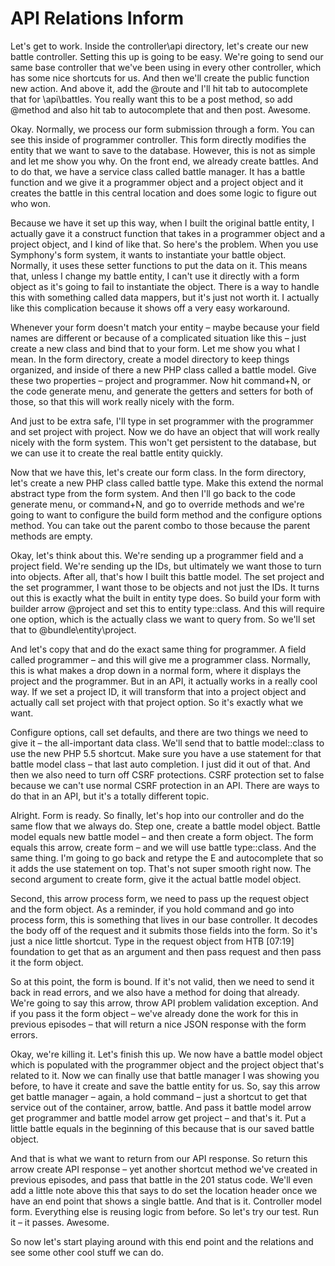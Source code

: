 # API Relations Inform

Let's get to work. Inside the controller\api directory, let's create our new battle controller. Setting this up is going to be easy. We're going to send our same base controller that we've been using in every other controller, which has some nice shortcuts for us. And then we'll create the public function new action. And above it, add the @route and I'll hit tab to autocomplete that for \api\battles. You really want this to be a post method, so add @method and also hit tab to autocomplete that and then post. Awesome. 

Okay. Normally, we process our form submission through a form. You can see this inside of programmer controller. This form directly modifies the entity that we want to save to the database. However, this is not as simple and let me show you why. On the front end, we already create battles. And to do that, we have a service class called battle manager. It has a battle function and we give it a programmer object and a project object and it creates the battle in this central location and does some logic to figure out who won. 

Because we have it set up this way, when I built the original battle entity, I actually gave it a construct function that takes in a programmer object and a project object, and I kind of like that. So here's the problem. When you use Symphony's form system, it wants to instantiate your battle object. Normally, it uses these setter functions to put the data on it. This means that, unless I change my battle entity, I can't use it directly with a form object as it's going to fail to instantiate the object. There is a way to handle this with something called data mappers, but it's just not worth it. I actually like this complication because it shows off a very easy workaround. 

Whenever your form doesn't match your entity – maybe because your field names are different or because of a complicated situation like this – just create a new class and bind that to your form. Let me show you what I mean. In the form directory, create a model directory to keep things organized, and inside of there a new PHP class called a battle model. Give these two properties – project and programmer. Now hit command+N, or the code generate menu, and generate the getters and setters for both of those, so that this will work really nicely with the form. 

And just to be extra safe, I'll type in set programmer with the programmer and set project with project. Now we do have an object that will work really nicely with the form system. This won't get persistent to the database, but we can use it to create the real battle entity quickly. 

Now that we have this, let's create our form class. In the form directory, let's create a new PHP class called battle type. Make this extend the normal abstract type from the form system. And then I'll go back to the code generate menu, or command+N, and go to override methods and we're going to want to configure the build form method and the configure options method. You can take out the parent combo to those because the parent methods are empty. 

Okay, let's think about this. We're sending up a programmer field and a project field. We're sending up the IDs, but ultimately we want those to turn into objects. After all, that's how I built this battle model. The set project and the set programmer, I want those to be objects and not just the IDs. It turns out this is exactly what the built in entity type does. So build your form with builder arrow @project and set this to entity type::class. And this will require one option, which is the actually class we want to query from. So we'll set that to @bundle\entity\project. 

And let's copy that and do the exact same thing for programmer. A field called programmer – and this will give me a programmer class. Normally, this is what makes a drop down in a normal form, where it displays the project and the programmer. But in an API, it actually works in a really cool way. If we set a project ID, it will transform that into a project object and actually call set project with that project option. So it's exactly what we want. 

Configure options, call set defaults, and there are two things we need to give it – the all-important data class. We'll send that to battle model::class to use the new PHP 5.5 shortcut. Make sure you have a use statement for that battle model class – that last auto completion. I just did it out of that. And then we also need to turn off CSRF protections. CSRF protection set to false because we can't use normal CSRF protection in an API. There are ways to do that in an API, but it's a totally different topic. 

Alright. Form is ready. So finally, let's hop into our controller and do the same flow that we always do. Step one, create a battle model object. Battle model equals new battle model – and then create a form object. The form equals this arrow, create form – and we will use battle type::class. And the same thing. I'm going to go back and retype the E and autocomplete that so it adds the use statement on top. That's not super smooth right now. The second argument to create form, give it the actual battle model object. 

Second, this arrow process form, we need to pass up the request object and the form object. As a reminder, if you hold command and go into process form, this is something that lives in our base controller. It decodes the body off of the request and it submits those fields into the form. So it's just a nice little shortcut. Type in the request object from HTB [07:19] foundation to get that as an argument and then pass request and then pass it the form object. 

So at this point, the form is bound. If it's not valid, then we need to send it back in read errors, and we also have a method for doing that already. We're going to say this arrow, throw API problem validation exception. And if you pass it the form object – we've already done the work for this in previous episodes – that will return a nice JSON response with the form errors. 

Okay, we're killing it. Let's finish this up. We now have a battle model object which is populated with the programmer object and the project object that's related to it. Now we can finally use that battle manager I was showing you before, to have it create and save the battle entity for us. So, say this arrow get battle manager – again, a hold command – just a shortcut to get that service out of the container, arrow, battle. And pass it battle model arrow get programmer and battle model arrow get project – and that's it. Put a little battle equals in the beginning of this because that is our saved battle object. 

And that is what we want to return from our API response. So return this arrow create API response – yet another shortcut method we've created in previous episodes, and pass that battle in the 201 status code. We'll even add a little note above this that says to do set the location header once we have an end point that shows a single battle. And that is it. Controller model form. Everything else is reusing logic from before. So let's try our test. Run it – it passes. Awesome. 

So now let's start playing around with this end point and the relations and see some other cool stuff we can do. 
